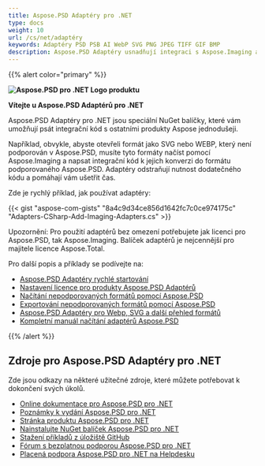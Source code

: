 ```yaml
---
title: Aspose.PSD Adaptéry pro .NET
type: docs
weight: 10
url: /cs/net/adaptéry
keywords: Adaptéry PSD PSB AI WebP SVG PNG JPEG TIFF GIF BMP
description: Aspose.PSD Adaptéry usnadňují integraci s Aspose.Imaging a urychlují ji. Otevření pro úpravy ve stylu Photoshopu dalších formátů jako PSD PSB AI WebP SVG PNG JPEG TIFF GIF BMP pomocí C#. Nevyžaduje instalaci programů Adobe Photoshop nebo Illustrator. Stačí přidat NuGet balíček jako referenci. Bezproblémová integrace s knihovnami pro obrázky.
---
```


{{% alert color="primary" %}} 

**![Aspose.PSD pro .NET Logo produktu](aspose_psd-for-net-adapters.png)**

**Vítejte u Aspose.PSD Adaptérů pro .NET**

Aspose.PSD Adaptéry pro .NET jsou speciální NuGet balíčky, které vám umožňují psát integrační kód s ostatními produkty Aspose jednodušeji.

Například, obvykle, abyste otevřeli formát jako SVG nebo WEBP, který není podporován v Aspose.PSD, musíte tyto formáty načíst pomocí Aspose.Imaging a napsat integrační kód k jejich konverzi do formátu podporovaného Aspose.PSD. Adaptéry odstraňují nutnost dodatečného kódu a pomáhají vám ušetřit čas.

Zde je rychlý příklad, jak používat adaptéry:

{{< gist "aspose-com-gists" "8a4c9d34ce856d1642fc7c0ce974175c" "Adapters-CSharp-Add-Imaging-Adapters.cs" >}}

Upozornění: Pro použití adaptérů bez omezení potřebujete jak licenci pro Aspose.PSD, tak Aspose.Imaging. Balíček adaptérů je nejcennější pro majitele licence Aspose.Total.

Pro další popis a příklady se podívejte na:
- [Aspose.PSD Adaptéry rychlé startování](/psd/cs/net/adaptéry/rychlý-start)
- [Nastavení licence pro produkty Aspose.PSD Adaptérů](/psd/cs/net/adaptéry/licence)
- [Načítání nepodporovaných formátů pomocí Aspose.PSD](/psd/cs/net/adaptéry/načítání-nepodporovaných-formátů)
- [Exportování nepodporovaných formátů pomocí Aspose.PSD](/psd/cs/net/adaptéry/export-nepodporovaných-formátů)
- [Aspose.PSD Adaptéry pro Webp, SVG a další přehled formátů](/psd/cs/net/adaptéry/práce-s-webp-svg-formáty-přehled)
- [Kompletní manuál načítání adaptérů Aspose.PSD](/psd/cs/net/adaptéry/kompletní-manuál)

{{% /alert %}} 

## **Zdroje pro Aspose.PSD Adaptéry pro .NET**

Zde jsou odkazy na některé užitečné zdroje, které můžete potřebovat k dokončení svých úkolů.

- [Online dokumentace pro Aspose.PSD pro .NET](/psd/cs/net/adaptéry)
- [Poznámky k vydání Aspose.PSD pro .NET](/psd/cs/net/adaptéry/poznámky-k-vydání/)
- [Stránka produktu Aspose.PSD pro .NET](https://products.aspose.com/psd/net)
- [Nainstalujte NuGet balíček Aspose.PSD pro .NET](https://www.nuget.org/packages/Aspose.PSD.Adapters.Imaging/)
- [Stažení příkladů z úložiště GitHub](https://github.com/aspose-psd/Aspose.PSD-for-.NET)
- [Fórum s bezplatnou podporou Aspose.PSD pro .NET](https://forum.aspose.com/c/psd)
- [Placená podpora Aspose.PSD pro .NET na Helpdesku](https://helpdesk.aspose.com/)


